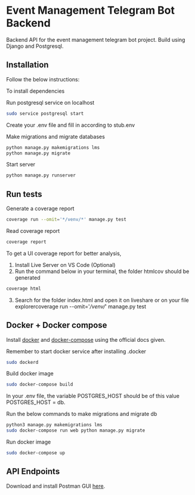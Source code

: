 # Event Management Telegram Bot Backend

Backend API for the event management telegram bot project. Build using Django and Postgresql.

## Installation

Follow the below instructions:

To install dependencies


Run postgresql service on localhost

```bash
sudo service postgresql start
```

Create your .env file and fill in according to stub.env

Make migrations and migrate databases
```bash
python manage.py makemigrations lms
python manage.py migrate
```
Start server
```bash
python manage.py runserver
```

## Run tests

Generate a coverage report
```bash
coverage run --omit='*/venv/*' manage.py test
```

Read coverage report
```bash
coverage report
```

To get a UI coverage report for better analysis,
1. Install Live Server on VS Code (Optional)
2.  Run the command below in your terminal, the folder htmlcov should be generated
```bash
coverage html
```
3. Search for the folder index.html and open it on liveshare or on your file explorercoverage run --omit='*/venv/*' manage.py test


## Docker + Docker compose
Install [docker](https://docs.docker.com/engine/install/ubuntu/) and [docker-compose](https://docs.docker.com/compose/install/) using the official docs given.

Remember to start docker service after installing .docker
```bash
sudo dockerd
```

Build docker image
```bash
sudo docker-compose build
```

In your .env file, the variable POSTGRES_HOST should be of this value POSTGRES_HOST = db.

Run the below commands to make migrations and migrate db
```bash
python3 manage.py makemigrations lms
sudo docker-compose run web python manage.py migrate
```

Run docker image
```bash
sudo docker-compose up
```


## API Endpoints

Download and install Postman GUI [here](https://www.postman.com/).
